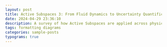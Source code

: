 ```yaml
---
layout: post
title: Active Subspaces 3: From Fluid Dynamics to Uncertainty Quantification
date: 2024-04-29 23:36:10
description: A survey of how Active Subspaces are applied across physics and engineering. We highlight case studies in fluid dynamics, aerospace design, Bayesian inference, and uncertainty quantification, and show how the method naturally connects to dimensional analysis.
tags: formatting diagrams
categories: sample-posts
typograms: true
---
```

